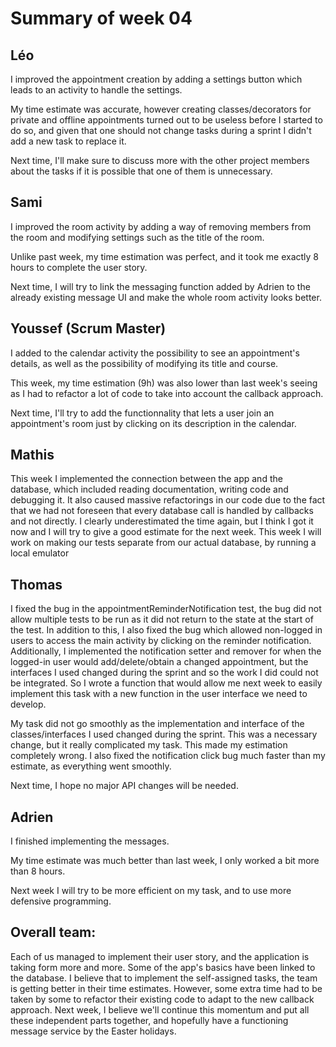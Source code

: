 # Summary of week 04

## Léo

I improved the appointment creation by adding a settings button which leads to an activity to handle the settings.

My time estimate was accurate, however creating classes/decorators for private and offline appointments turned out to be useless before I started to do so, and given that one should not change tasks during a sprint I didn't add a new task to replace it.

Next time, I'll make sure to discuss more with the other project members about the tasks if it is possible that one of them is unnecessary.

## Sami

I improved the room activity by adding a way of removing members from the room and modifying settings such as the title of the room.

Unlike past week, my time estimation was perfect, and it took me exactly 8 hours to complete the user story.

Next time, I will try to link the messaging function added by Adrien to the already existing message UI and make the whole room activity looks better.


## Youssef (Scrum Master)

I added to the calendar activity the possibility to see an appointment's details, as well as the possibility of modifying its title and course.

This week, my time estimation (9h) was also lower than last week's seeing as I had to refactor a lot of code to take into account the callback approach.

Next time, I'll try to add the functionnality that lets a user join an appointment's room just by clicking on its description in the calendar.

## Mathis
This week I implemented the connection between the app and the database, which included reading documentation, writing code and debugging it. It also caused massive refactorings in our code due to the fact that we had not foreseen that every database call is handled by callbacks and not directly.
I clearly underestimated the time again, but I think I got it now and I will try to give a good estimate for the next week.
This week I will work on making our tests separate from our actual database, by running a local emulator

## Thomas
I fixed the bug in the appointmentReminderNotification test, the bug did not allow multiple tests to be run as it did not return to the state at the start of the test. In addition to this, I also fixed the bug which allowed non-logged in users to access the main activity by clicking on the reminder notification. Additionally, I implemented the notification setter and remover for when the logged-in user would add/delete/obtain a changed appointment, but the interfaces I used changed during the sprint and so the work I did could not be integrated. So I wrote a function that would allow me next week to easily implement this task with a new function in the user interface we need to develop.

My task did not go smoothly as the implementation and interface of the classes/interfaces I used changed during the sprint. This was a necessary change, but it really complicated my task. This made my estimation completely wrong. I also fixed the notification click bug much faster than my estimate, as everything went smoothly. 

Next time, I hope no major API changes will be needed.


## Adrien

I finished implementing the messages. 

My time estimate was much better than last week, I only worked a bit more than 8 hours.

Next week I will try to be more efficient on my task, and to use more defensive programming.

## Overall team:

Each of us managed to implement their user story, and the application is taking form more and more. Some of the app's basics have been linked to the database.
I believe that to implement the self-assigned tasks, the team is getting better in their time estimates. However, some extra time had to be taken by some to refactor their existing code to adapt to the new callback approach. 
Next week, I believe we'll continue this momentum and put all these independent parts together, and hopefully have a functioning message service by the Easter holidays.